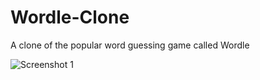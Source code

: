 # Wordle-Clone
 A clone of the popular word guessing game called Wordle

![Screenshot 1](https://media.discordapp.net/attachments/764004742569394178/940273377967497326/unknown.png)

